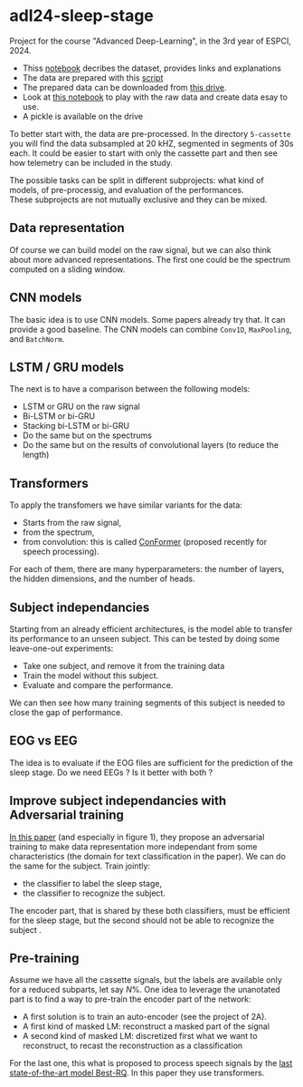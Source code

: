 # adl24-sleep-stage
Project for the course "Advanced Deep-Learning", in the 3rd year of ESPCI, 2024.

- Thiss [notebook](./sleep-edf-data.ipynb) decribes the dataset, provides links and explanations
- The data are prepared with this [script](prepare_physionet.py)
- The prepared data can be downloaded from [this drive](https://drive.google.com/drive/folders/176qhDmYUDzQg5yrv-IPzkpKSCR3Jv083?usp=sharing).
- Look at [this notebook](./sleep-edf-npz.ipynb) to play with the raw data and create data esay to use.
- A pickle is available on the drive
  
     
To better start with, the data are pre-processed. In the directory `5-cassette` you will find the data subsampled at 20 kHZ, segmented in segments of 30s each. It could be easier to start with only the cassette part and then see how telemetry can be included in the study. 

The possible tasks can be split in different subprojects: what kind of models, of pre-processig, and evaluation of the performances.  
These subprojects are not mutually exclusive and they can be mixed. 


## Data representation 
Of course we can build model on the raw signal, but we can also think about more advanced representations. The first one could be the spectrum computed on a sliding window.  


## CNN models


The basic idea is to use CNN models. Some papers already try that. It can provide a good baseline. The CNN models can combine `Conv1D`, `MaxPooling`, and `BatchNorm`.  

## LSTM / GRU models

The next is to have a comparison between the following models:
- LSTM or GRU on the raw signal
- Bi-LSTM or bi-GRU
- Stacking bi-LSTM or bi-GRU
- Do the same but on the spectrums
- Do the same but on the results of convolutional layers (to reduce the length)

## Transformers 
To apply the transfomers we have similar variants for the data: 
- Starts from the raw signal,
- from the spectrum,
- from convolution: this is called [ConFormer](https://arxiv.org/abs/2005.08100) (proposed recently for speech processing).  

For each of them, there are many hyperparameters: the number of layers, the hidden dimensions, and the number of heads.


## Subject independancies
Starting from an already efficient architectures, is the model able to transfer its performance to an unseen subject. This can be tested by doing some leave-one-out experiments: 
- Take one subject, and remove it from the training data
- Train the model without this subject. 
- Evaluate and compare the performance. 

We can then see how many training segments of this subject is needed to close the gap of performance. 

## EOG vs EEG

The idea is to evaluate if the EOG files are sufficient for the prediction of the sleep stage. Do we need EEGs ? Is it better with both ? 


## Improve subject independancies with Adversarial training

[In this paper](https://jmlr.org/papers/volume17/15-239/15-239.pdf) (and especially in figure 1), they propose an adversarial training to make data representation more independant from some characteristics (the domain for text classification in the paper). We can do the same for the subject. Train jointly: 
- the classifier to label the sleep stage,
- the classifier to recognize the subject.


The encoder part, that is shared by these both classifiers, must 
be efficient for the sleep stage, but the second should not be able to recognize the subject .




## Pre-training 
Assume we have all the cassette signals, but the labels are available only for a reduced subparts, let say $N\%$. One idea to leverage the unanotated part is to find a way to pre-train the encoder part of the network: 

- A first solution is to train an auto-encoder (see the project of 2A). 
- A first kind of masked LM: reconstruct a masked part of the signal
- A second kind of masked LM: discretized first what we want to reconstruct, to recast the reconstruction as a classification 

For the last one, this what is proposed to process speech signals by the [last state-of-the-art model Best-RQ](https://arxiv.org/pdf/2202.01855.pdf). In this paper they use transformers. 




